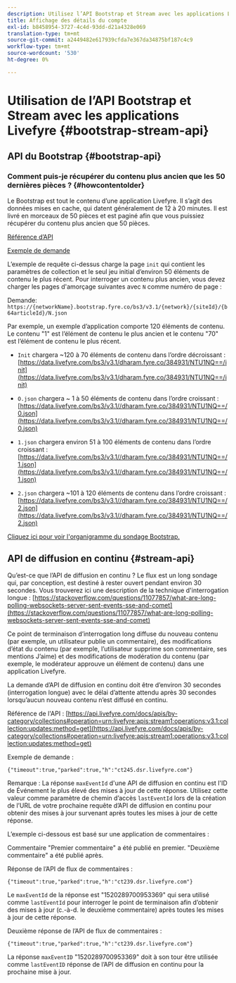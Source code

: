 ```yaml
---
description: Utilisez l’API Bootstrap et Stream avec les applications Livefyre.
title: Affichage des détails du compte
exl-id: b8458954-3727-4c4d-93dd-d21a4328e069
translation-type: tm+mt
source-git-commit: a2449482e617939cfda7e367da34875bf187c4c9
workflow-type: tm+mt
source-wordcount: '530'
ht-degree: 0%

---
```


# Utilisation de l’API Bootstrap et Stream avec les applications Livefyre {#bootstrap-stream-api}

## API du Bootstrap {#bootstrap-api}

### Comment puis-je récupérer du contenu plus ancien que les 50 dernières pièces ? {#howcontentolder}

Le Bootstrap est tout le contenu d’une application Livefyre. Il s’agit des données mises en cache, qui datent généralement de 12 à 20 minutes. Il est livré en morceaux de 50 pièces et est paginé afin que vous puissiez récupérer du contenu plus ancien que 50 pièces.

[Référence d’API](https://api.livefyre.com/docs/apis/by-category/collections#operation=urn:livefyre:apis:bootstrap:operations:bs3:v3.1:network:site:article:init:method=get)

[Exemple de demande](https://data.livefyre.com/bs3/v3.1/dharam.fyre.co/384931/NTU1NQ==/init)

L’exemple de requête ci-dessus charge la page `init` qui contient les paramètres de collection et le seul jeu initial d’environ 50 éléments de contenu le plus récent. Pour interroger un contenu plus ancien, vous devez charger les pages d&#39;amorçage suivantes avec `N` comme numéro de page :

Demande: `https://{networkName}.bootstrap.fyre.co/bs3/v3.1/{network}/{siteId}/{b64articleId}/N.json`

Par exemple, un exemple d’application comporte 120 éléments de contenu. Le contenu &quot;1&quot; est l’élément de contenu le plus ancien et le contenu &quot;70&quot; est l’élément de contenu le plus récent.

* `Init` chargera ~120 à 70 éléments de contenu dans l’ordre décroissant :  [https://data.livefyre.com/bs3/v3.1/dharam.fyre.co/384931/NTU1NQ==/init](https://data.livefyre.com/bs3/v3.1/dharam.fyre.co/384931/NTU1NQ==/init)

* `O.json` chargera ~ 1 à 50 éléments de contenu dans l’ordre croissant :  [https://data.livefyre.com/bs3/v3.1//dharam.fyre.co/384931/NTU1NQ==/0.json](https://data.livefyre.com/bs3/v3.1//dharam.fyre.co/384931/NTU1NQ==/0.json)

* `1.json` chargera environ 51 à 100 éléments de contenu dans l’ordre croissant :  [https://data.livefyre.com/bs3/v3.1//dharam.fyre.co/384931/NTU1NQ==/1.json](https://data.livefyre.com/bs3/v3.1//dharam.fyre.co/384931/NTU1NQ==/1.json)

* `2.json` chargera ~101 à 120 éléments de contenu dans l’ordre croissant :[https://data.livefyre.com/bs3/v3.1//dharam.fyre.co/384931/NTU1NQ==/2.json](https://data.livefyre.com/bs3/v3.1//dharam.fyre.co/384931/NTU1NQ==/2.json)

[Cliquez ici pour voir l&#39;organigramme du sondage Bootstrap.](https://marketing-resource-help.s3.amazonaws.com/resources/help/en_US/livefyre/bootstrap-poll-flowchart.pdf)

## API de diffusion en continu {#stream-api}

Qu’est-ce que l’API de diffusion en continu ?
Le flux est un long sondage qui, par conception, est destiné à rester ouvert pendant environ 30 secondes. Vous trouverez ici une description de la technique d&#39;interrogation longue : [https://stackoverflow.com/questions/11077857/what-are-long-polling-websockets-server-sent-events-sse-and-comet](https://stackoverflow.com/questions/11077857/what-are-long-polling-websockets-server-sent-events-sse-and-comet)

Ce point de terminaison d’interrogation long diffuse du nouveau contenu (par exemple, un utilisateur publie un commentaire), des modifications d’état du contenu (par exemple, l’utilisateur supprime son commentaire, ses mentions J’aime) et des modifications de modération du contenu (par exemple, le modérateur approuve un élément de contenu) dans une application Livefyre.

La demande d’API de diffusion en continu doit être d’environ 30 secondes (interrogation longue) avec le délai d’attente attendu après 30 secondes lorsqu’aucun nouveau contenu n’est diffusé en continu.

Référence de l&#39;API : [https://api.livefyre.com/docs/apis/by-category/collections#operation=urn:livefyre:apis:stream1:operations:v3.1:collection:updates:method=get](https://api.livefyre.com/docs/apis/by-category/collections#operation=urn:livefyre:apis:stream1:operations:v3.1:collection:updates:method=get)

Exemple de demande :

`{"timeout":true,"parked":true,"h":"ct245.dsr.livefyre.com"}`

Remarque : La réponse `maxEventId` d&#39;une API de diffusion en continu est l&#39;ID de Événement le plus élevé des mises à jour de cette réponse. Utilisez cette valeur comme paramètre de chemin d’accès `lastEventId` lors de la création de l’URL de votre prochaine requête d’API de diffusion en continu pour obtenir des mises à jour survenant après toutes les mises à jour de cette réponse.

L’exemple ci-dessous est basé sur une application de commentaires :

Commentaire &quot;Premier commentaire&quot; a été publié en premier. &quot;Deuxième commentaire&quot; a été publié après.

Réponse de l’API de flux de commentaires :

`{"timeout":true,"parked":true,"h":"ct239.dsr.livefyre.com"}`

Le `maxEventId` de la réponse est &quot;1520289700953369&quot; qui sera utilisé comme `lastEventId` pour interroger le point de terminaison afin d’obtenir des mises à jour (c.-à-d. le deuxième commentaire) après toutes les mises à jour de cette réponse.

Deuxième réponse de l’API de flux de commentaires :

`{"timeout":true,"parked":true,"h":"ct239.dsr.livefyre.com"}`

La réponse `maxEventID` &quot;1520289700953369&quot; doit à son tour être utilisée comme `lastEventID` réponse de l’API de diffusion en continu pour la prochaine mise à jour.
